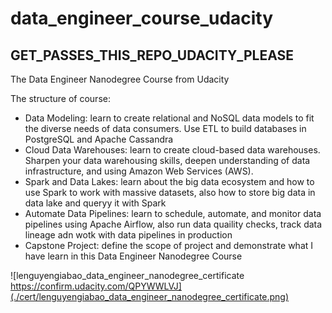 # data_engineer_course_udacity

##  GET_PASSES_THIS_REPO_UDACITY_PLEASE

The Data Engineer Nanodegree Course from Udacity

The structure of course:
- Data Modeling: learn to create relational and NoSQL data models to fit the diverse needs of data consumers. Use ETL to build databases in PostgreSQL and Apache Cassandra
- Cloud Data Warehouses: learn to create cloud-based data warehouses. Sharpen your data warehousing skills, deepen understanding of data infrastructure, and using Amazon Web Services (AWS).
- Spark and Data Lakes: learn about the big data ecosystem and how to use Spark to work with massive datasets, also how to store big data in data lake and queryy it with Spark
- Automate Data Pipelines: learn to schedule, automate, and monitor data pipelines using Apache Airflow, also run data quaility checks, track data lineage adn wotk with data pipelines in production
- Capstone Project: define the scope of project and demonstrate what I have learn in this Data Engineer Nanodegree Course

![lenguyengiabao_data_engineer_nanodegree_certificate https://confirm.udacity.com/QPYWWLVJ](./cert/lenguyengiabao_data_engineer_nanodegree_certificate.png)